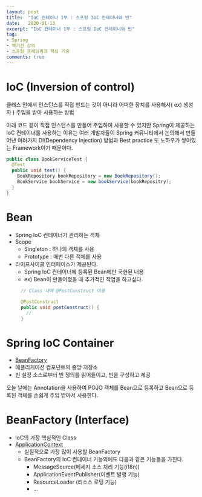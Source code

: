 ```yaml
---
layout: post
title:  "IoC 컨테이너 1부 : 스프링 IoC 컨테이너와 빈"
date:   2020-01-13
excerpt: "IoC 컨테이너 1부 : 스프링 IoC 컨테이너와 빈"
tag:
- Spring
- 백기선 강의
- 스프링 프레임워크 핵심 기술
comments: true
---
```


# IoC (Inversion of control)

클래스 안에서 인스턴스를 직접 만드는 것이 아니라 어떠한 장치를 사용해서( ex) 생성자 ) 주입을 받아 사용하는 방법

아래 코드 같이 직접 인스턴스를 만들어 주입하여 사용할 수 있지만 Spring이 제공하는 IoC 컨테이너를 사용하는 이유는 
여러 개발자들이 Spring 커뮤니티에서 논의해서 만들어낸 여러가지 DI(Dependency Injection) 방법과 Best practice 또 노하우가 쌓여있는 Framework이기 때문이다.
```java
public class BookServiceTest {
  @Test
  public void test() {
    BookRepository bookRepository = new BookRepository();
    BookService bookService = new bookService(bookRepositry);
  }
}
```

# Bean
- Spring IoC 컨테이너가 관리하는 객체
- Scope
  - Singleton : 하나의 객체를 사용
  - Prototype : 매번 다른 객체를 사용
- 라이프사이클 인터페이스가 제공된다.
  - Spring IoC 컨테이너에 등록된 Bean에만 국한된 내용
  - ex) Bean이 만들어졌을 때 추가적인 작업을 하고싶다.
  ```java
    // Class 내에 @PostConstruct 이용
    
    @PostConstruct
    public void postConstruct() {
      // 
    }
    ```
    
# Spring IoC Container
- [BeanFactory](https://docs.spring.io/spring-framework/docs/5.0.8.RELEASE/javadoc-api/org/springframework/beans/factory/BeanFactory.html)
- 애플리케이션 컴포넌트의 중앙 저장소
- 빈 설정 소스로부터 빈 정의를 읽어들이고, 빈을 구성하고 제공

오늘 날에는 Annotation을 사용하여 POJO 객체를 Bean으로 등록하고 Bean으로 등록된 객체를 손쉽게 주입 받아서 사용한다.


# BeanFactory (Interface)
- IoC의 가장 핵심적인 Class
- [ApplicationContext](https://docs.spring.io/spring-framework/docs/5.0.8.RELEASE/javadoc-api/org/springframework/context/ApplicationContext.html)
  - 실질적으로 가장 많이 사용할 BeanFactory
  - BeanFactory의 IoC 컨테이너 기능외에도 다음과 같은 기능들을 가진다.
    - MessageSource(메세지 소스 처리 기능(i18n))
    - ApplicationEventPublisher(이벤트 발행 기능)
    - ResourceLoader (리소스 로딩 기능)
    - ...
